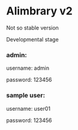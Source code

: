 # Alimbrary v2
Not so stable version

Developmental stage

### admin:
username: admin

password: 123456

### sample user:
username: user01

password: 123456
